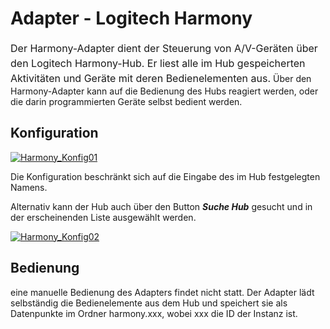 
# Adapter - Logitech Harmony

<span style="line-height: 1.5; font-size: 16px;">Der Harmony-Adapter dient der Steuerung von A/V-Geräten über den Logitech Harmony-Hub. Er liest alle im Hub gespeicherten Aktivitäten und Geräte mit deren Bedienelementen aus.</span> Über den Harmony-Adapter kann auf die Bedienung des Hubs reagiert werden, oder die darin programmierten Geräte selbst bedient werden. <span style="line-height: 1.5;"></span>


## Konfiguration

[![Harmony_Konfig01](img/Harmony_Konfig01.jpg)](img/Harmony_Konfig01.jpg)

Die Konfiguration beschränkt sich auf die Eingabe des im Hub festgelegten Namens.

Alternativ kann der Hub auch über den Button **_Suche Hub_** gesucht und in der erscheinenden Liste ausgewählt werden.

[![Harmony_Konfig02](img/Harmony_Konfig02.jpg)](img/Harmony_Konfig02.jpg)

## **Bedienung**

eine manuelle Bedienung des Adapters findet nicht statt. Der Adapter lädt selbständig die Bedienelemente aus dem Hub und speichert sie als Datenpunkte im Ordner harmony.xxx, wobei xxx die ID der Instanz ist.